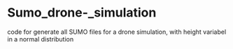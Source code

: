 # Sumo_drone-_simulation
code for generate all SUMO files for a drone simulation, with height variabel in a normal distribution

